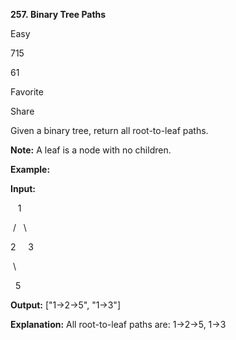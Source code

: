 **257. Binary Tree Paths**

Easy

715

61

Favorite

Share

Given a binary tree, return all root-to-leaf paths.

**Note:** A leaf is a node with no children.

**Example:**

**Input:**

   1

 /   \

2     3

 \

  5

**Output:** ["1-&gt;2-&gt;5", "1-&gt;3"]

**Explanation:** All root-to-leaf paths are: 1-&gt;2-&gt;5, 1-&gt;3

